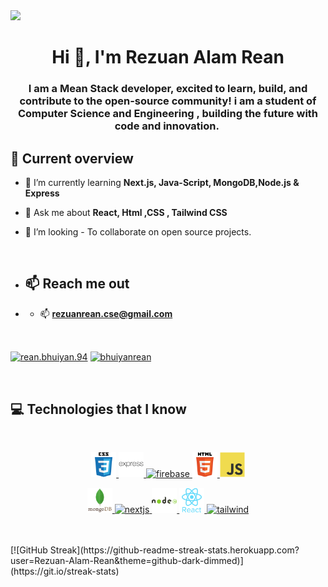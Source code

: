 <a >
<img src="https://raw.githubusercontent.com/mir-hussain/mir-hussain/main/images/cover.svg" />
</a>
<h1 align="center">Hi 👋, I'm Rezuan Alam Rean</h1>
<h3 align="center">I am a Mean Stack developer, excited to learn, build, and contribute to the open-source community! i am a student of Computer Science and Engineering , building the future with code and innovation. ️</h3>


## :eyes: Current overview

<div align="left">
<a href=""><img align="right" src="" width="200" alt=""/></a>
</div>

- 🌱 I’m currently learning **Next.js, Java-Script, MongoDB,Node.js & Express**

- 💬 Ask me about **React, Html ,CSS , Tailwind CSS**

- 🌱 I’m looking - To collaborate on open source projects. 


<br />

- ## :mailbox: Reach me out
- - 📫 **rezuanrean.cse@gmail.com**

<br />


<p align="left">
<a href="https://fb.com/rean.bhuiyan.94" target="blank"><img align="center" src="https://raw.githubusercontent.com/rahuldkjain/github-profile-readme-generator/master/src/images/icons/Social/facebook.svg" alt="rean.bhuiyan.94" height="30" width="40" /></a>
<a href="https://instagram.com/bhuiyanrean" target="blank"><img align="center" src="https://raw.githubusercontent.com/rahuldkjain/github-profile-readme-generator/master/src/images/icons/Social/instagram.svg" alt="bhuiyanrean" height="30" width="40" /></a>
</p>

<br />




## :computer: Technologies that I know

<br>
<p align="center">
<a href="https://www.w3schools.com/css/" target="_blank" rel="noreferrer"> <img src="https://raw.githubusercontent.com/devicons/devicon/master/icons/css3/css3-original-wordmark.svg" alt="css3" width="40" height="40"/> </a>
  <a href="https://expressjs.com" target="_blank" rel="noreferrer"> <img src="https://raw.githubusercontent.com/devicons/devicon/master/icons/express/express-original-wordmark.svg" alt="express" width="40" height="40"/> </a>
  <a href="https://firebase.google.com/" target="_blank" rel="noreferrer"> <img src="https://www.vectorlogo.zone/logos/firebase/firebase-icon.svg" alt="firebase" width="40" height="40"/> </a> <a href="https://www.w3.org/html/" target="_blank" rel="noreferrer"> <img src="https://raw.githubusercontent.com/devicons/devicon/master/icons/html5/html5-original-wordmark.svg" alt="html5" width="40" height="40"/> </a>
  <a href="https://developer.mozilla.org/en-US/docs/Web/JavaScript" target="_blank" rel="noreferrer"> <img src="https://raw.githubusercontent.com/devicons/devicon/master/icons/javascript/javascript-original.svg" alt="javascript" width="40" height="40"/> </a>
</p>
<p align="center">
<a href="https://www.mongodb.com/" target="_blank" rel="noreferrer"> <img src="https://raw.githubusercontent.com/devicons/devicon/master/icons/mongodb/mongodb-original-wordmark.svg" alt="mongodb" width="40" height="40"/> </a> 
  <a href="https://nextjs.org/" target="_blank" rel="noreferrer"> <img src="https://cdn.worldvectorlogo.com/logos/nextjs-2.svg" alt="nextjs" width="40" height="40"/> </a> <a href="https://nodejs.org" target="_blank" rel="noreferrer"> <img src="https://raw.githubusercontent.com/devicons/devicon/master/icons/nodejs/nodejs-original-wordmark.svg" alt="nodejs" width="40" height="40"/> </a>
  <a href="https://reactjs.org/" target="_blank" rel="noreferrer"> <img src="https://raw.githubusercontent.com/devicons/devicon/master/icons/react/react-original-wordmark.svg" alt="react" width="40" height="40"/> </a> <a href="https://tailwindcss.com/" target="_blank" rel="noreferrer"> <img src="https://www.vectorlogo.zone/logos/tailwindcss/tailwindcss-icon.svg" alt="tailwind" width="40" height="40"/> </a>
</p>
<br/>

<br />
[![GitHub Streak](https://github-readme-streak-stats.herokuapp.com?user=Rezuan-Alam-Rean&theme=github-dark-dimmed)](https://git.io/streak-stats)
<br />
